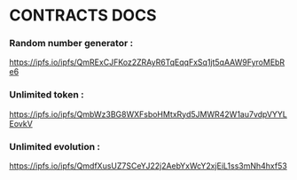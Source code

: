 # CONTRACTS DOCS


### Random number generator :

https://ipfs.io/ipfs/QmRExCJFKoz2ZRAyR6TqEqqFxSq1jt5qAAW9FyroMEbRe6


### Unlimited token :

https://ipfs.io/ipfs/QmbWz3BG8WXFsboHMtxRyd5JMWR42W1au7vdpVYYLEovkV


### Unlimited evolution :

https://ipfs.io/ipfs/QmdfXusUZ7SCeYJ22j2AebYxWcY2xjEiL1ss3mNh4hxf53
